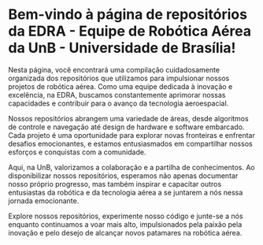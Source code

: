 # Bem-vindo à página de repositórios da EDRA - Equipe de Robótica Aérea da UnB - Universidade de Brasília!

Nesta página, você encontrará uma compilação cuidadosamente organizada dos repositórios que utilizamos para impulsionar nossos projetos de robótica aérea. Como uma equipe dedicada à inovação e excelência, na EDRA, buscamos constantemente aprimorar nossas capacidades e contribuir para o avanço da tecnologia aeroespacial.

Nossos repositórios abrangem uma variedade de áreas, desde algoritmos de controle e navegação até design de hardware e software embarcado. Cada projeto é uma oportunidade para explorar novas fronteiras e enfrentar desafios emocionantes, e estamos entusiasmados em compartilhar nossos esforços e conquistas com a comunidade.

Aqui, na UnB, valorizamos a colaboração e a partilha de conhecimentos. Ao disponibilizar nossos repositórios, esperamos não apenas documentar nosso próprio progresso, mas também inspirar e capacitar outros entusiastas da robótica e da tecnologia aérea a se juntarem a nós nessa jornada emocionante.

Explore nossos repositórios, experimente nosso código e junte-se a nós enquanto continuamos a voar mais alto, impulsionados pela paixão pela inovação e pelo desejo de alcançar novos patamares na robótica aérea.
